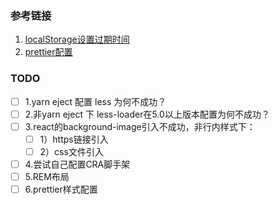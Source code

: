### 参考链接
1. [localStorage设置过期时间](https://blog.csdn.net/zhaoxiang66/article/details/86703438)
2. [prettier配置](https://www.cnblogs.com/linjunfu/p/10880381.html)

### TODO
-[ ] 1.yarn eject 配置 less 为何不成功？
-[ ] 2.非yarn eject 下 less-loader在5.0以上版本配置为何不成功？
-[ ] 3.react的background-image引入不成功，非行内样式下： 
    -[ ] 1）https链接引入
    -[ ] 2）css文件引入
-[ ] 4.尝试自己配置CRA脚手架
-[ ] 5.REM布局
-[ ] 6.prettier样式配置